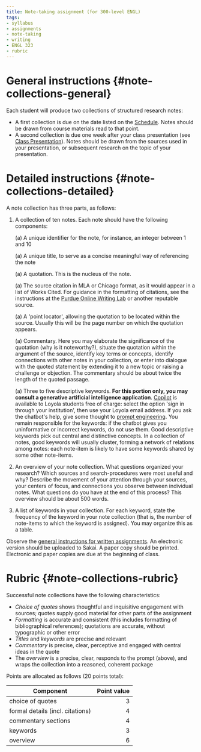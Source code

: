 ```yaml
---
title: Note-taking assignment (for 300-level ENGL)
tags:
- syllabus
- assignments
- note-taking
- writing
- ENGL 323
- rubric
---
```


# General instructions {#note-collections-general}
Each student will produce two collections of structured research notes:

- A first collection is due on the date listed on the [Schedule](#schedule).
  Notes should be drawn from course materials read to that point.
- A second collection is due one week after your class presentation (see [Class Presentation](#class-presentation)).
  Notes should be drawn from the sources used in your presentation, or subsequent research on the topic of your presentation.

# Detailed instructions {#note-collections-detailed}
A note collection has three parts, as follows:

1. A collection of ten notes. Each note should have the following components:

   (a) A unique identifier for the note, for instance, an integer between 1 and 10

   (a) A unique title, to serve as a concise meaningful way of referencing the note

   (a) A quotation. This is the nucleus of the note.

   (a) The source citation in MLA or Chicago format, as it would appear in a list of Works Cited.
      For guidance in the formatting of citations, see the instructions at the [Purdue Online Writing Lab](https://owl.purdue.edu/owl/research_and_citation/index.html) or another reputable source.

   (a) A 'point locator', allowing the quotation to be located within the source. Usually this will be the page number on which the quotation appears.

   (a) Commentary.
      Here you may elaborate the significance of the quotation (why is it noteworthy?),
      situate the quotation within the argument of the source,
      identify key terms or concepts,
      identify connections with other notes in your collection,
      or enter into dialogue with the quoted statement by extending it to a new topic or raising a challenge or objection.
      The commentary should be about twice the length of the quoted passage.

   (a) Three to five descriptive keywords. **For this portion only, you may consult a generative artificial intelligence application**.
      [Copilot](https://copilot.microsoft.com/) is available to Loyola students free of charge: select the option 'sign in through your institution', then use your Loyola email address.
      If you ask the chatbot's help, give some thought to [prompt engineering](https://en.wikipedia.org/wiki/Prompt_engineering).
      You remain responsible for the keywords: if the chatbot gives you uninformative or incorrect keywords, do not use them.
      Good descriptive keywords pick out central and distinctive concepts.
      In a collection of notes, good keywords will usually cluster, forming a network of relations among notes: each note-item is likely to have some keywords shared by some other note-items.

1. An overview of your note collection.
What questions organized your research?
Which sources and search-procedures were most useful and why?
Describe the movement of your attention through your sources, your centers of focus, and connections you observe between individual notes.
What questions do you have at the end of this process?
This overview should be about 500 words.

1. A list of keywords in your collection.
   For each keyword, state the frequency of the keyword in your note collection (that is, the number of note-items to which the keyword is assigned).
   You may organize this as a table.

Observe the [general instructions for written assignments](#policies-on-written-work).
An electronic version should be uploaded to Sakai.
A paper copy should be printed.
Electronic and paper copies are due at the beginning of class.

# Rubric {#note-collections-rubric}

Successful note collections have the following characteristics:

- *Choice of quotes* shows thoughtful and inquisitive engagement with sources; quotes supply good material for other parts of the assignment
- *Formatting* is accurate and consistent (this includes formatting of bibliographical references); quotations are accurate, without typographic or other error
- *Titles* and *keywords* are precise and relevant
- *Commentary* is precise, clear, perceptive and engaged with central ideas in the quote
- The *overview* is a precise, clear, responds to the prompt (above), and wraps the collection into a reasoned, coherent package

Points are allocated as follows (20 points total):

Component | Point value
----------|------------:
choice of quotes | 3
formal details (incl. citations) | 4
commentary sections | 4
keywords | 3
overview | 6
